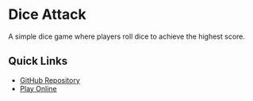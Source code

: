 # Dice Attack

A simple dice game where players roll dice to achieve the highest score.

## Quick Links

* [GitHub Repository](https://github.com/BenjaminDerProgrammierer/dice-attack)
* [Play Online](https://benjaminderprogrammierer.github.io/dice-attack/)